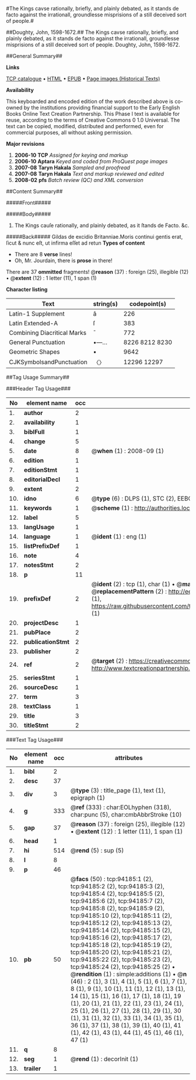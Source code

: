 #The Kings cavse rationally, briefly, and plainly debated, as it stands de facto against the irrationall, groundlesse misprisions of a still deceived sort of people.#

##Doughty, John, 1598-1672.##
The Kings cavse rationally, briefly, and plainly debated, as it stands de facto against the irrationall, groundlesse misprisions of a still deceived sort of people.
Doughty, John, 1598-1672.

##General Summary##

**Links**

[TCP catalogue](http://www.ota.ox.ac.uk/tcp/)  • 
[HTML](http://tei.it.ox.ac.uk/tcp/Texts-HTML/free/A36/A36385.html)  • 
[EPUB](http://tei.it.ox.ac.uk/tcp/Texts-EPUB/free/A36/A36385.epub) • 
[Page images (Historical Texts)](https://data.historicaltexts.jisc.ac.uk/view?pubId=eebo-12818325e&pageId=eebo-12818325e-94185-1)

**Availability**

This keyboarded and encoded edition of the
	       work described above is co-owned by the institutions
	       providing financial support to the Early English Books
	       Online Text Creation Partnership. This Phase I text is
	       available for reuse, according to the terms of Creative
	       Commons 0 1.0 Universal. The text can be copied,
	       modified, distributed and performed, even for
	       commercial purposes, all without asking permission.

**Major revisions**

1. __2006-10__ __TCP__ *Assigned for keying and markup*
1. __2006-10__ __Aptara__ *Keyed and coded from ProQuest page images*
1. __2007-08__ __Taryn Hakala__ *Sampled and proofread*
1. __2007-08__ __Taryn Hakala__ *Text and markup reviewed and edited*
1. __2008-02__ __pfs__ *Batch review (QC) and XML conversion*

##Content Summary##

#####Front#####

#####Body#####

1. The Kings cauſe rationally, and
plainly debated, as it ſtands de Facto. &c.

#####Back#####
Gildas de excidio Britanniae.Moris continui gentis erat, ſicut & nunc eſt, ut infirma
eſſet ad retun
**Types of content**

  * There are 8 **verse** lines!
  * Oh, Mr. Jourdain, there is **prose** in there!

There are 37 **ommitted** fragments! 
 @__reason__ (37) : foreign (25), illegible (12)  •  @__extent__ (12) : 1 letter (11), 1 span (1)

**Character listing**


|Text|string(s)|codepoint(s)|
|---|---|---|
|Latin-1 Supplement|â|226|
|Latin Extended-A|ſ|383|
|Combining             Diacritical Marks|̄|772|
|General Punctuation|•—…|8226 8212 8230|
|Geometric Shapes|▪|9642|
|CJKSymbolsandPunctuation|〈〉|12296 12297|

##Tag Usage Summary##

###Header Tag Usage###

|No|element name|occ|attributes|
|---|---|---|---|
|1.|__author__|2||
|2.|__availability__|1||
|3.|__biblFull__|1||
|4.|__change__|5||
|5.|__date__|8| @__when__ (1) : 2008-09 (1)|
|6.|__edition__|1||
|7.|__editionStmt__|1||
|8.|__editorialDecl__|1||
|9.|__extent__|2||
|10.|__idno__|6| @__type__ (6) : DLPS (1), STC (2), EEBO-CITATION (1), OCLC (1), VID (1)|
|11.|__keywords__|1| @__scheme__ (1) : http://authorities.loc.gov/ (1)|
|12.|__label__|5||
|13.|__langUsage__|1||
|14.|__language__|1| @__ident__ (1) : eng (1)|
|15.|__listPrefixDef__|1||
|16.|__note__|4||
|17.|__notesStmt__|2||
|18.|__p__|11||
|19.|__prefixDef__|2| @__ident__ (2) : tcp (1), char (1)  •  @__matchPattern__ (2) : ([0-9\-]+):([0-9IVX]+) (1), (.+) (1)  •  @__replacementPattern__ (2) : http://eebo.chadwyck.com/downloadtiff?vid=$1&page=$2 (1), https://raw.githubusercontent.com/textcreationpartnership/Texts/master/tcpchars.xml#$1 (1)|
|20.|__projectDesc__|1||
|21.|__pubPlace__|2||
|22.|__publicationStmt__|2||
|23.|__publisher__|2||
|24.|__ref__|2| @__target__ (2) : https://creativecommons.org/publicdomain/zero/1.0/ (1), http://www.textcreationpartnership.org/docs/. (1)|
|25.|__seriesStmt__|1||
|26.|__sourceDesc__|1||
|27.|__term__|3||
|28.|__textClass__|1||
|29.|__title__|3||
|30.|__titleStmt__|2||


###Text Tag Usage###

|No|element name|occ|attributes|
|---|---|---|---|
|1.|__bibl__|2||
|2.|__desc__|37||
|3.|__div__|3| @__type__ (3) : title_page (1), text (1), epigraph (1)|
|4.|__g__|333| @__ref__ (333) : char:EOLhyphen (318), char:punc (5), char:cmbAbbrStroke (10)|
|5.|__gap__|37| @__reason__ (37) : foreign (25), illegible (12)  •  @__extent__ (12) : 1 letter (11), 1 span (1)|
|6.|__head__|1||
|7.|__hi__|514| @__rend__ (5) : sup (5)|
|8.|__l__|8||
|9.|__p__|46||
|10.|__pb__|50| @__facs__ (50) : tcp:94185:1 (2), tcp:94185:2 (2), tcp:94185:3 (2), tcp:94185:4 (2), tcp:94185:5 (2), tcp:94185:6 (2), tcp:94185:7 (2), tcp:94185:8 (2), tcp:94185:9 (2), tcp:94185:10 (2), tcp:94185:11 (2), tcp:94185:12 (2), tcp:94185:13 (2), tcp:94185:14 (2), tcp:94185:15 (2), tcp:94185:16 (2), tcp:94185:17 (2), tcp:94185:18 (2), tcp:94185:19 (2), tcp:94185:20 (2), tcp:94185:21 (2), tcp:94185:22 (2), tcp:94185:23 (2), tcp:94185:24 (2), tcp:94185:25 (2)  •  @__rendition__ (1) : simple:additions (1)  •  @__n__ (46) : 2 (1), 3 (1), 4 (1), 5 (1), 6 (1), 7 (1), 8 (1), 9 (1), 10 (1), 11 (1), 12 (1), 13 (1), 14 (1), 15 (1), 16 (1), 17 (1), 18 (1), 19 (1), 20 (1), 21 (1), 22 (1), 23 (1), 24 (1), 25 (1), 26 (1), 27 (1), 28 (1), 29 (1), 30 (1), 31 (1), 32 (1), 33 (1), 34 (1), 35 (1), 36 (1), 37 (1), 38 (1), 39 (1), 40 (1), 41 (1), 42 (1), 43 (1), 44 (1), 45 (1), 46 (1), 47 (1)|
|11.|__q__|8||
|12.|__seg__|1| @__rend__ (1) : decorInit (1)|
|13.|__trailer__|1||
